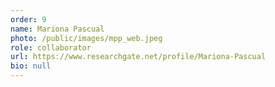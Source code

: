 ```yaml
---
order: 9
name: Mariona Pascual
photo: /public/images/mpp_web.jpeg
role: collaborator
url: https://www.researchgate.net/profile/Mariona-Pascual
bio: null
---
```

